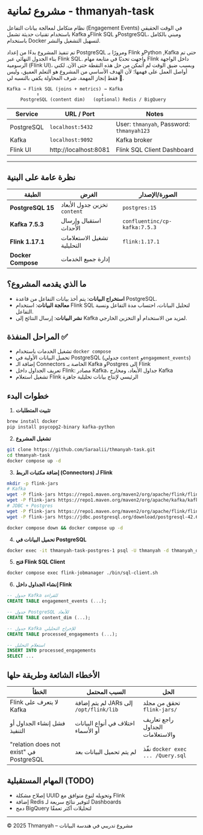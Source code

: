 # مشروع ثمانية - thmanyah-task

نظام متكامل لمعالجة بيانات التفاعل (Engagement Events) في الوقت الحقيقي باستخدام تقنيات حديثة تشمل Kafka وFlink SQL وPostgreSQL، ومبني بالكامل باستخدام Docker لتسهيل التشغيل والنشر.

تم تنفيذ المشروع بدءًا من إعداد PostgreSQL ومرورًا بـ Flink وPython ,Kafka حتى تم بناء الجدول النهائي عبر Flink SQL.
واجهت تحديًا في متابعة مهام Flink داخل الواجهة الرسومية (Flink UI)، وبسبب ضيق الوقت لم أتمكن من حل هذه النقطة حتى الآن.
لكني أواصل العمل على فهمها؛ لأن الهدف الأساسي من المشروع هو التعلم العميق، وليس فقط إنجاز المهمة.
شرف المحاولة يكفي بالنسبه لي 💪.

```
Kafka → Flink SQL (joins + metrics) → Kafka
           ↑                       ↓
     PostgreSQL (content dim)   (optional) Redis / BigQuery
```
| Service      | URL / Port         | Notes                                |
|--------------|--------------------|--------------------------------------|
| PostgreSQL   | `localhost:5432`   | User: `thmanyah`, Password: `thmanyah123` |
| Kafka        | `localhost:9092`   | Kafka broker                         |
| Flink UI     | http://localhost:8081 | Flink SQL Client Dashboard         |

---
## نظرة عامة على البنية

| الطبقة                  | الغرض                            | الصورة/الإصدار                  |
|------------------------|----------------------------------|---------------------------------|
| **PostgreSQL 15**      | تخزين جدول الأبعاد `content`     | `postgres:15`                  |
| **Kafka 7.5.3**        | استقبال وإرسال الأحداث           | `confluentinc/cp-kafka:7.5.3`  |
| **Flink 1.17.1**       | تشغيل الاستعلامات التحليلية     | `flink:1.17.1`                 |
| **Docker Compose**     | إدارة جميع الخدمات               |                                 |

## ما الذي يقدمه المشروع؟

- **استخراج البيانات**: يتم أخذ بيانات التفاعل من قاعدة PostgreSQL.
- **معالجة البيانات**: استخدام Flink SQL لتحليل البيانات، احتساب مدة التفاعل ونسبة التفاعل.
- **نشر البيانات**: إرسال النتائج إلى Kafka لمزيد من الاستخدام أو التخزين الخارجي.

## المراحل المنفذة ✅

- تشغيل الخدمات باستخدام `docker compose`
- تحميل البيانات الأولية في PostgreSQL (جدولي `content` و`engagement_events`)
- إضافة الـ Connectors الخاصة بـ Kafka وPostgres إلى Flink
- تعريف الجداول داخل Flink: مصادر Kafka، جداول الأبعاد، ومخارج Kafka
- تشغيل استعلام Flink الرئيسي لإنتاج بيانات تحليلية جاهزة

## خطوات البدء

1. **تثبيت المتطلبات**
```bash
brew install docker
pip install psycopg2-binary kafka-python
```

2. **تشغيل المشروع**
```bash
git clone https://github.com/Saraalii/thmanyah-task.git
cd thmanyah-task
docker compose up -d
```

3. **إضافة مكتبات الربط (Connectors) لـ Flink**
```bash
mkdir -p flink-jars
# Kafka
wget -P flink-jars https://repo1.maven.org/maven2/org/apache/flink/flink-connector-kafka/1.17.1/flink-connector-kafka-1.17.1.jar
wget -P flink-jars https://repo1.maven.org/maven2/org/apache/kafka/kafka-clients/3.4.0/kafka-clients-3.4.0.jar
# JDBC + Postgres
wget -P flink-jars https://repo1.maven.org/maven2/org/apache/flink/flink-connector-jdbc/3.1.2-1.17/flink-connector-jdbc-3.1.2-1.17.jar
wget -P flink-jars https://jdbc.postgresql.org/download/postgresql-42.6.0.jar

docker compose down && docker compose up -d
```

4. **تحميل البيانات في PostgreSQL**
```bash
docker exec -it thmanyah-task-postgres-1 psql -U thmanyah -d thmanyah_db -f /Query.sql
```

5. **فتح Flink SQL Client**
```bash
docker compose exec flink-jobmanager ./bin/sql-client.sh
```

6. **إنشاء الجداول داخل Flink**
```sql
-- جدول Kafka للقراءة
CREATE TABLE engagement_events (...);

-- جدول PostgreSQL للأبعاد
CREATE TABLE content_dim (...);

-- جدول Kafka للإخراج التحليلي
CREATE TABLE processed_engagements (...);

-- استعلام التحليل
INSERT INTO processed_engagements
SELECT ...
```

## الأخطاء الشائعة وطريقة حلها

| الخطأ                                      | السبب المحتمل                             | الحل                             |
|-------------------------------------------|--------------------------------------------|----------------------------------|
| Flink لا يتعرف على Kafka                  | لم يتم إضافة JARs إلى `/opt/flink/lib`    | تحقق من مجلد `flink-jars/`      |
| فشل إنشاء الجداول أو التنفيذ              | اختلاف في أنواع البيانات أو الأسماء       | راجع تعاريف الجداول والاستعلامات |
| "relation does not exist" في PostgreSQL    | لم يتم تحميل البيانات بعد                 | نفّذ `docker exec ... /Query.sql` |

## المهام المستقبلية (TODO)

- إصلاح مشكلة UUID وتحويله لنوع متوافق مع Flink
- إضافة Redis لتوفير نتائج سريعة لـ Dashboards
- دمج BigQuery لتحليلات أكثر تعمقًا

---

© 2025 Thmanyah – مشروع تدريبي في هندسة البيانات
